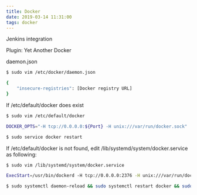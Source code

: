 ```yaml
---
title: Docker
date: 2019-03-14 11:31:00
tags: docker
---
```


Jenkins integration

<!-- more -->

Plugin: Yet Another Docker

daemon.json
```bash
$ sudo vim /etc/docker/daemon.json

{
    "insecure-registries": [Docker registry URL]
}
```

If /etc/default/docker does exist

```bash
$ sudo vim /etc/default/docker

DOCKER_OPTS="-H tcp://0.0.0.0:${Port} -H unix:///var/run/docker.sock"

$ sudo service docker restart
```

If /etc/default/docker is not found, edit /lib/systemd/system/docker.service as following:

```bash
$ sudo vim /lib/systemd/system/docker.service

ExecStart=/usr/bin/dockerd -H tcp://0.0.0.0:2376 -H unix:///var/run/docker.sock

$ sudo systemctl daemon-reload && sudo systemctl restart docker && sudo systemctl status docker
```
